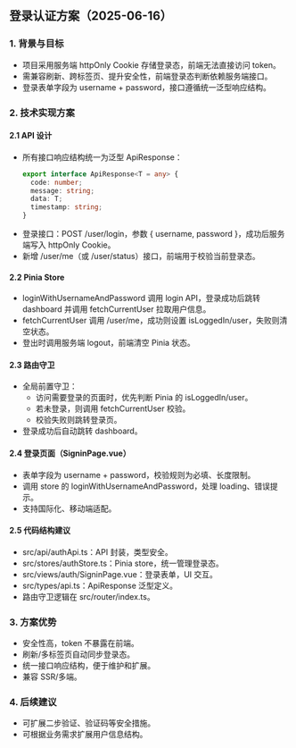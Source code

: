 ## 登录认证方案（2025-06-16）

### 1. 背景与目标
- 项目采用服务端 httpOnly Cookie 存储登录态，前端无法直接访问 token。
- 需兼容刷新、跨标签页、提升安全性，前端登录态判断依赖服务端接口。
- 登录表单字段为 username + password，接口遵循统一泛型响应结构。

### 2. 技术实现方案

#### 2.1 API 设计
- 所有接口响应结构统一为泛型 ApiResponse<T>：
  ```ts
  export interface ApiResponse<T = any> {
    code: number;
    message: string;
    data: T;
    timestamp: string;
  }
  ```
- 登录接口：POST /user/login，参数 { username, password }，成功后服务端写入 httpOnly Cookie。
- 新增 /user/me（或 /user/status）接口，前端用于校验当前登录态。

#### 2.2 Pinia Store
- loginWithUsernameAndPassword 调用 login API，登录成功后跳转 dashboard 并调用 fetchCurrentUser 拉取用户信息。
- fetchCurrentUser 调用 /user/me，成功则设置 isLoggedIn/user，失败则清空状态。
- 登出时调用服务端 logout，前端清空 Pinia 状态。

#### 2.3 路由守卫
- 全局前置守卫：
  - 访问需要登录的页面时，优先判断 Pinia 的 isLoggedIn/user。
  - 若未登录，则调用 fetchCurrentUser 校验。
  - 校验失败则跳转登录页。
- 登录成功后自动跳转 dashboard。

#### 2.4 登录页面（SigninPage.vue）
- 表单字段为 username + password，校验规则为必填、长度限制。
- 调用 store 的 loginWithUsernameAndPassword，处理 loading、错误提示。
- 支持国际化、移动端适配。

#### 2.5 代码结构建议
- src/api/authApi.ts：API 封装，类型安全。
- src/stores/authStore.ts：Pinia store，统一管理登录态。
- src/views/auth/SigninPage.vue：登录表单，UI 交互。
- src/types/api.ts：ApiResponse 泛型定义。
- 路由守卫逻辑在 src/router/index.ts。

### 3. 方案优势
- 安全性高，token 不暴露在前端。
- 刷新/多标签页自动同步登录态。
- 统一接口响应结构，便于维护和扩展。
- 兼容 SSR/多端。

### 4. 后续建议
- 可扩展二步验证、验证码等安全措施。
- 可根据业务需求扩展用户信息结构。 